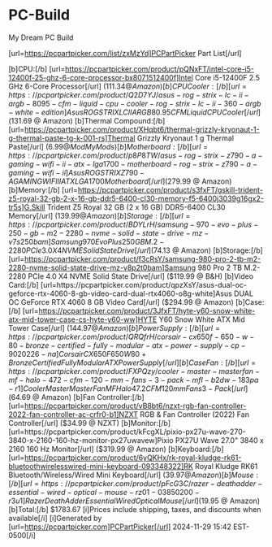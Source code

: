 # PC-Build
My Dream PC Build

[url=https://pcpartpicker.com/list/zxMzYd]PCPartPicker Part List[/url]

[b]CPU:[/b] [url=https://pcpartpicker.com/product/pQNxFT/intel-core-i5-12400f-25-ghz-6-core-processor-bx8071512400f]Intel Core i5-12400F 2.5 GHz 6-Core Processor[/url]  ($111.34 @ Amazon) 
[b]CPU Cooler:[/b] [url=https://pcpartpicker.com/product/Q2D7YJ/asus-rog-strix-lc-ii-argb-8095-cfm-liquid-cpu-cooler-rog-strix-lc-ii-360-argb-white-edition]Asus ROG STRIX LC II ARGB 80.95 CFM Liquid CPU Cooler[/url]  ($131.69 @ Amazon) 
[b]Thermal Compound:[/b] [url=https://pcpartpicker.com/product/XHqbt6/thermal-grizzly-kryonaut-1-g-thermal-paste-tg-k-001-rs]Thermal Grizzly Kryonaut 1 g Thermal Paste[/url]  ($6.99 @ ModMyMods) 
[b]Motherboard:[/b] [url=https://pcpartpicker.com/product/p8P8TW/asus-rog-strix-z790-a-gaming-wifi-ii-atx-lga1700-motherboard-rog-strix-z790-a-gaming-wifi-ii]Asus ROG STRIX Z790-A GAMING WIFI II ATX LGA1700 Motherboard[/url]  ($279.99 @ Amazon) 
[b]Memory:[/b] [url=https://pcpartpicker.com/product/s3fxFT/gskill-trident-z5-royal-32-gb-2-x-16-gb-ddr5-6400-cl30-memory-f5-6400j3039g16gx2-tr5s]G.Skill Trident Z5 Royal 32 GB (2 x 16 GB) DDR5-6400 CL30 Memory[/url]  ($139.99 @ Amazon) 
[b]Storage:[/b] [url=https://pcpartpicker.com/product/BDYLrH/samsung-970-evo-plus-250-gb-m2-2280-nvme-solid-state-drive-mz-v7s250bam]Samsung 970 Evo Plus 250 GB M.2-2280 PCIe 3.0 X4 NVME Solid State Drive[/url]  ($74.13 @ Amazon) 
[b]Storage:[/b] [url=https://pcpartpicker.com/product/f3cRsY/samsung-980-pro-2-tb-m2-2280-nvme-solid-state-drive-mz-v8p2t0bam]Samsung 980 Pro 2 TB M.2-2280 PCIe 4.0 X4 NVME Solid State Drive[/url]  ($119.99 @ B&H) 
[b]Video Card:[/b] [url=https://pcpartpicker.com/product/qpzXsY/asus-dual-oc-geforce-rtx-4060-8-gb-video-card-dual-rtx4060-o8g-white]Asus DUAL OC GeForce RTX 4060 8 GB Video Card[/url]  ($294.99 @ Amazon) 
[b]Case:[/b] [url=https://pcpartpicker.com/product/3JfxFT/hyte-y60-snow-white-atx-mid-tower-case-cs-hyte-y60-ww]HYTE Y60 Snow White ATX Mid Tower Case[/url]  ($144.97 @ Amazon) 
[b]Power Supply:[/b] [url=https://pcpartpicker.com/product/QRQfrH/corsair-cx650f-650-w-80-bronze-certified-fully-modular-atx-power-supply-cp-9020226-na]Corsair CX650F 650 W 80+ Bronze Certified Fully Modular ATX Power Supply[/url] 
[b]Case Fan:[/b] [url=https://pcpartpicker.com/product/FXPQzy/cooler-master-masterfan-mf-halo-472-cfm-120-mm-fans-3-pack-mfl-b2dw-183pa-r1]Cooler Master MasterFan MF Halo 47.2 CFM 120 mm Fans 3-Pack[/url]  ($64.69 @ Amazon) 
[b]Fan Controller:[/b] [url=https://pcpartpicker.com/product/vB8bt6/nzxt-rgb-fan-controller-2022-fan-controller-ac-crfr0-b1]NZXT RGB & Fan Controller (2022) Fan Controller[/url]  ($34.99 @ NZXT) 
[b]Monitor:[/b] [url=https://pcpartpicker.com/product/kFcgXL/pixio-px27u-wave-270-3840-x-2160-160-hz-monitor-px27uwavew]Pixio PX27U Wave 27.0" 3840 x 2160 160 Hz Monitor[/url]  ($319.99 @ Amazon) 
[b]Keyboard:[/b] [url=https://pcpartpicker.com/product/6yQKHx/rk-royal-kludge-rk61-bluetoothwirelesswired-mini-keyboard-093348322]RK Royal Kludge RK61 Bluetooth/Wireless/Wired Mini Keyboard[/url]  ($39.97 @ Amazon) 
[b]Mouse:[/b] [url=https://pcpartpicker.com/product/pFcG3C/razer-deathadder-essential-wired-optical-mouse-rz01-03850200-r3u1]Razer DeathAdder Essential Wired Optical Mouse[/url]  ($19.95 @ Amazon) 
[b]Total:[/b] $1783.67
[i]Prices include shipping, taxes, and discounts when available[/i]
[i]Generated by [url=https://pcpartpicker.com]PCPartPicker[/url] 2024-11-29 15:42 EST-0500[/i]
